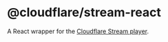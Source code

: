 # @cloudflare/stream-react

A React wrapper for the [Cloudflare Stream player](https://developers.cloudflare.com/stream/video-playback/).
